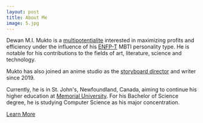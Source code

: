 ```yaml
---
layout: post
title: About Me
image: 5.jpg
---
```


Dewan M.I. Mukto is a [multipotentialite](https://g.co/kgs/WsmuwK) interested in maximizing profits and efficiency under the influence of his [ENFP-T](https://www.16personalities.com/enfp-personality) MBTI personality type. He is notable for his contributions to the fields of art, literature, science and technology.

Mukto has also joined an anime studio as the [storyboard director](https://mux111anime.wordpress.com/credits) and writer since 2019.

Currently, he is in St. John's, Newfoundland, Canada, aiming to continue his higher education at [Memorial University](https://mun.ca/). For his Bachelor of Science degree, he is studying Computer Science as his major concentration.

[Learn More](https://www.linkedin.com/in/dewanmukto/)
